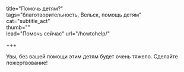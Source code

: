 title="Помочь детям?"    
tags="благотворительность, Вельск, помощь детям"    
cat="subtitle_act"    
thumb=""    
lead="Помочь сейчас"
url="/howtohelp/"

+++

Увы, без вашей помощи этим детям будет очень тяжело. Сделайте пожертвование!
